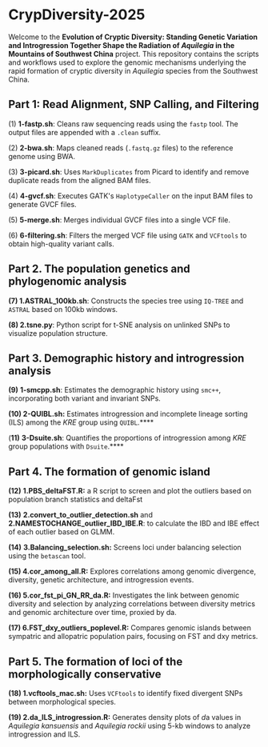 # CrypDiversity-2025

Welcome to the **Evolution of Cryptic Diversity: Standing Genetic Variation and Introgression Together Shape the Radiation of *Aquilegia* in the Mountains of Southwest China** project. This repository contains the scripts and workflows used to explore the genomic mechanisms underlying the rapid formation of cryptic diversity in *Aquilegia* species from the Southwest China. 

## Part 1: Read Alignment, SNP Calling, and Filtering

(1) **1-fastp.sh**: Cleans raw sequencing reads using the `fastp` tool. The output files are appended with a `.clean` suffix.

(2) **2-bwa.sh**: Maps cleaned reads (`.fastq.gz` files) to the reference genome using BWA.

(3) **3-picard.sh**: Uses `MarkDuplicates` from Picard to identify and remove duplicate reads from the aligned BAM files.

(4) **4-gvcf.sh**: Executes GATK's `HaplotypeCaller` on the input BAM files to generate GVCF files.

(5) **5-merge.sh**: Merges individual GVCF files into a single VCF file.

(6) **6-filtering.sh**: Filters the merged VCF file using `GATK` and `VCFtools` to obtain high-quality variant calls.

## Part 2. The population genetics and phylogenomic analysis

**(7) 1.ASTRAL_100kb.sh**: Constructs the species tree using `IQ-TREE` and `ASTRAL` based on 100kb windows.

**(8) 2.tsne.py**: Python script for t-SNE analysis on unlinked SNPs to visualize population structure.

## Part 3. Demographic history and introgression analysis

**(9)** **1-smcpp.sh**: Estimates the demographic history using `smc++`, incorporating both variant and invariant SNPs.

**(10) 2-QUIBL.sh:** Estimates introgression and incomplete lineage sorting (ILS) among the *KRE* group using `QUIBL`.****

(**11)** **3-Dsuite.sh**: Quantifies the proportions of introgression among *KRE* group populations with `Dsuite`.****

## Part 4. The formation of genomic island

**(12)** **1.PBS_deltaFST.R:** a R script to screen and plot the outliers based on population branch statistics and deltaFst

**(13)** **2.convert_to_outlier_detection.sh** and **2.NAMESTOCHANGE_outlier_IBD_IBE.R**: to calculate the IBD and IBE effect of each outlier based on GLMM. 

**(14)** **3.Balancing_selection.sh:**  Screens loci under balancing selection using the `betascan` tool.

**(15) 4.cor_among_all.R:** Explores correlations among genomic divergence, diversity, genetic architecture, and introgression events.

**(16) 5.cor_fst_pi_GN_RR_da.R:** Investigates the link between genomic diversity and selection by analyzing correlations between diversity metrics and genomic architecture over time, proxied by da.

**(17) 6.FST_dxy_outliers_poplevel.R:** Compares genomic islands between sympatric and allopatric population pairs, focusing on FST and dxy metrics.

## Part 5. The formation of loci of the morphologically conservative

**(18) 1.vcftools_mac.sh:** Uses `VCFtools` to identify fixed divergent SNPs between morphological species.

**(19) 2.da_ILS_introgression.R:** Generates density plots of *d*a values in *Aquilegia kansuensis* and *Aquilegia rockii* using 5-kb windows to analyze introgression and ILS.

















